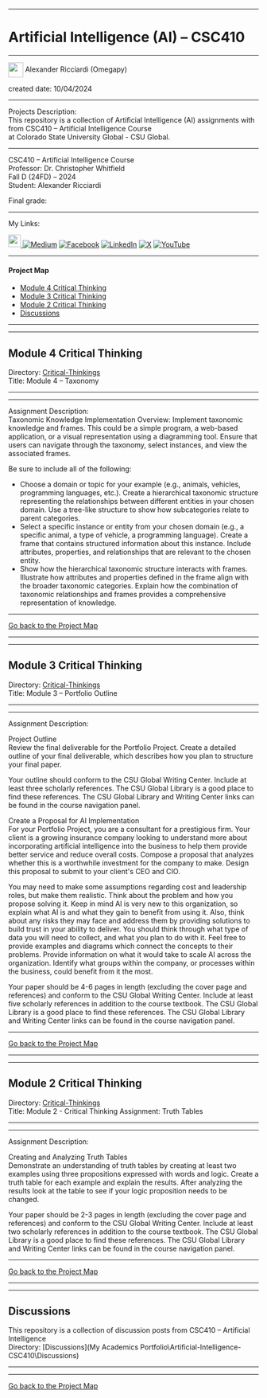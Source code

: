 ﻿-----------------------------------------------------------------------------------------------------------------------------
# Artificial Intelligence (AI) – CSC410
-----------------------------------------------------------------------------------------------------------------------------

<img width="30" height="30" align="center" src="https://github.com/user-attachments/assets/a8e0ea66-5d8f-43b3-8fff-2c3d74d57f53"> Alexander Ricciardi (Omegapy)   

created date: 10/04/2024  

-----------------------------------------------------------------------------------------------------------------------------

Projects Description:    
This repository is a collection of Artificial Intelligence (AI) assignments with from CSC410 – Artificial Intelligence Course  
at Colorado State University Global - CSU Global.  

-----------------------------------------------------------------------------------------------------------------------------

CSC410 – Artificial Intelligence Course   
Professor: Dr. Christopher Whitfield  
Fall D (24FD) – 2024   
Student: Alexander Ricciardi   

Final grade:  

-----------------------------------------------------------------------------------------------------------------------------

My Links:   

<span><a href="https://www.alexomegapy.com" target="_blank"><img width="25" height="25" src="https://github.com/user-attachments/assets/a8e0ea66-5d8f-43b3-8fff-2c3d74d57f53"></span>    [![Medium](https://img.shields.io/badge/Medium-12100E?style=for-the-badge&logo=medium&logoColor=whit)](https://medium.com/@alex.omegapy)    [![Facebook](https://img.shields.io/badge/Facebook-%231877F2.svg?logo=Facebook&logoColor=white)](https://www.facebook.com/profile.php?id=100089638857137)    [![LinkedIn](https://img.shields.io/badge/LinkedIn-%230077B5.svg?logo=linkedin&logoColor=white)](https://linkedin.com/in/alex-ricciardi)    [![X](https://img.shields.io/badge/X-black.svg?logo=X&logoColor=white)](https://x.com/AlexOmegapy)    [![YouTube](https://img.shields.io/badge/YouTube-%23FF0000.svg?logo=YouTube&logoColor=white)](https://www.youtube.com/channel/UC4rMaQ7sqywMZkfS1xGh2AA)   

-----------------------------------------------------------------------------------------------------------------------------

#### Project Map

- [Module 4 Critical Thinking](#module-4-Critical-Thinking)
- [Module 3 Critical Thinking](#module-3-Critical-Thinking)  
- [Module 2 Critical Thinking](#module-2-Critical-Thinking)   
- [Discussions](#discussions)

-----------------------------------------------------------------------------------------------------------------------------
-----------------------------------------------------------------------------------------------------------------------------
## Module 4 Critical Thinking 
Directory: [Critical-Thinkings](https://github.com/Omegapy/My-Academics-Portfolio/tree/main/Artificial-Intelligence-CSC410/Critical-Thinkings)  
Title: Module 4 – Taxonomy

-----------------------------------------------------------------------------------------------------------------------------
-----------------------------------------------------------------------------------------------------------------------------

Assignment Description:  
Taxonomic Knowledge Implementation
Overview: Implement taxonomic knowledge and frames. This could be a simple program, a web-based application, or a visual representation using a diagramming tool. Ensure that users can navigate through the taxonomy, select instances, and view the associated frames. 

Be sure to include all of the following:
- Choose a domain or topic for your example (e.g., animals, vehicles, programming languages, etc.). Create a hierarchical taxonomic structure representing the relationships between different entities in your chosen domain. Use a tree-like structure to show how subcategories relate to parent categories.  
- Select a specific instance or entity from your chosen domain (e.g., a specific animal, a type of vehicle, a programming language). Create a frame that contains structured information about this instance. Include attributes, properties, and relationships that are relevant to the chosen entity.  
- Show how the hierarchical taxonomic structure interacts with frames. Illustrate how attributes and properties defined in the frame align with the broader taxonomic categories. Explain how the combination of taxonomic relationships and frames provides a comprehensive representation of knowledge.    

-------------------------------------------------------------------------------------------

[Go back to the Project Map](#project-map) 

-----------------------------------------------------------------------------------------------------------------------------
-----------------------------------------------------------------------------------------------------------------------------
## Module 3 Critical Thinking 
Directory: [Critical-Thinkings](https://github.com/Omegapy/My-Academics-Portfolio/tree/main/Artificial-Intelligence-CSC410/Critical-Thinkings)  
Title: Module 3 – Portfolio Outline

-----------------------------------------------------------------------------------------------------------------------------
-----------------------------------------------------------------------------------------------------------------------------

Assignment Description:  
  
Project Outline   
Review the final deliverable for the Portfolio Project. Create a detailed outline of your final deliverable, which describes how you plan to structure your final paper.

Your outline should conform to the CSU Global Writing Center. Include at least three scholarly references. The CSU Global Library is a good place to find these references. The CSU Global Library and Writing Center links can be found in the course navigation panel.


Create a Proposal for AI Implementation  
For your Portfolio Project, you are a consultant for a prestigious firm. Your client is a growing insurance company looking to understand more about incorporating artificial intelligence into the business to help them provide better service and reduce overall costs.
Compose a proposal that analyzes whether this is a worthwhile investment for the company to make. Design this proposal to submit to your client's CEO and CIO.  

You may need to make some assumptions regarding cost and leadership roles, but make them realistic. Think about the problem and how you propose solving it. Keep in mind AI is very new to this organization, so explain what AI is and what they gain to benefit from using it. Also, think about any risks they may face and address them by providing solutions to build trust in your ability to deliver. You should think through what type of data you will need to collect, and what you plan to do with it. Feel free to provide examples and diagrams which connect the concepts to their problems. Provide information on what it would take to scale AI across the organization. Identify what groups within the company, or processes within the business, could benefit from it the most.  

Your paper should be 4-6 pages in length (excluding the cover page and references) and conform to the CSU Global Writing Center. Include at least five scholarly references in addition to the course textbook. The CSU Global Library is a good place to find these references. The CSU Global Library and Writing Center links can be found in the course navigation panel.  

-------------------------------------------------------------------------------------------

[Go back to the Project Map](#project-map)  

-----------------------------------------------------------------------------------------------------------------------------
-----------------------------------------------------------------------------------------------------------------------------
## Module 2 Critical Thinking 
Directory: [Critical-Thinkings](https://github.com/Omegapy/My-Academics-Portfolio/tree/main/Artificial-Intelligence-CSC410/Critical-Thinkings)  
Title: Module 2 - Critical Thinking Assignment: Truth Tables   

-----------------------------------------------------------------------------------------------------------------------------
-----------------------------------------------------------------------------------------------------------------------------

Assignment Description:  
  
Creating and Analyzing Truth Tables  
Demonstrate an understanding of truth tables by creating at least two examples using three propositions expressed with words and logic. Create a truth table for each example and explain the results. After analyzing the results look at the table to see if your logic proposition needs to be changed.  

Your paper should be 2-3 pages in length (excluding the cover page and references) and conform to the CSU Global Writing Center. Include at least two scholarly references in addition to the course textbook. The CSU Global Library is a good place to find these references. The CSU Global Library and Writing Center links can be found in the course navigation panel.  

-------------------------------------------------------------------------------------------

[Go back to the Project Map](#project-map)  

-----------------------------------------------------------------------------------------------------------------------------
-----------------------------------------------------------------------------------------------------------------------------
## Discussions 
This repository is a collection of discussion posts from CSC410 – Artificial Intelligence       
Directory: [Discussions](My Academics Portfolio\Artificial-Intelligence-CSC410\Discussions)

-----------------------------------------------------------------------------------------------------------------------------
-----------------------------------------------------------------------------------------------------------------------------

[Go back to the Project Map](#project-map)

